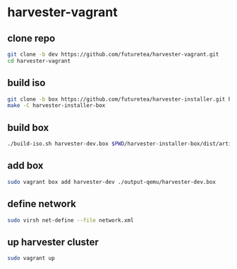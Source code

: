 # harvester-vagrant

## clone repo

```bash
git clone -b dev https://github.com/futuretea/harvester-vagrant.git
cd harvester-vagrant
```

## build iso
```bash
git clone -b box https://github.com/futuretea/harvester-installer.git harvester-installer-box
make -C harvester-installer-box
```

## build box
```bash
./build-iso.sh harvester-dev.box $PWD/harvester-installer-box/dist/artifacts/harvester-amd64.iso
```

## add box
```bash
sudo vagrant box add harvester-dev ./output-qemu/harvester-dev.box
```

## define network
```bash
sudo virsh net-define --file network.xml
```

## up harvester cluster
```bash
sudo vagrant up
```
